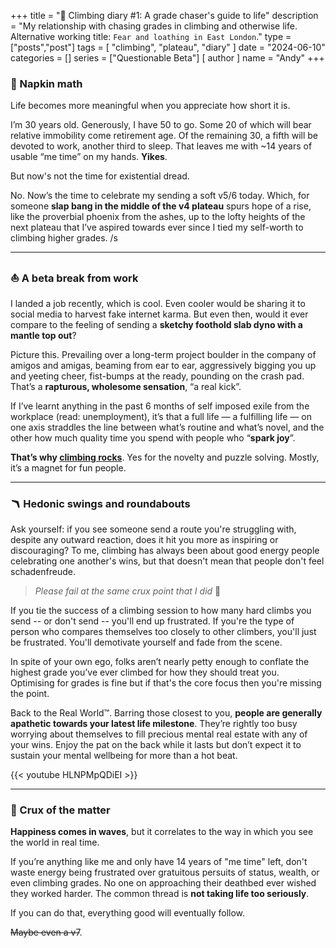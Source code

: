 +++
title = "🐢 Climbing diary #1: A grade chaser's guide to life"
description = "My relationship with chasing grades in climbing and otherwise life. Alternative working title: `Fear and loathing in East London`."
type = ["posts","post"]
tags = [
    "climbing",
    "plateau",
    "diary"
]
date = "2024-06-10"
categories = []
series = ["Questionable Beta"]
[ author ]
  name = "Andy"
+++


### 🐢 Napkin math 

Life becomes more meaningful when you appreciate how short it is.

I’m 30 years old. Generously, I have 50 to go. Some 20 of which will bear relative immobility come retirement age. Of the remaining 30, a fifth will be devoted to work, another third to sleep. That leaves me with ~14 years of usable “me time” on my hands. **Yikes**. 

But now's not the time for existential dread. 

No. Now’s the time to celebrate my sending a soft v5/6 today. Which, for someone **slap bang in the middle of the v4 plateau** spurs hope of a rise, like the proverbial phoenix from the ashes, up to the lofty heights of the next plateau that I’ve aspired towards ever since I tied my self-worth to climbing higher grades. /s

---

### ⛵️ A beta break from work

I landed a job recently, which is cool. Even cooler would be sharing it to social media to harvest fake internet karma. But even then, would it ever compare to the feeling of sending a **sketchy foothold slab dyno with a mantle top out**? 

Picture this. Prevailing over a long-term project boulder in the company of amigos and amigas, beaming from ear to ear, aggressively bigging you up and yeeting cheer, fist-bumps at the ready, pounding on the crash pad. That’s a **rapturous, wholesome sensation**, “a real kick”. 

If I’ve learnt anything in the past 6 months of self imposed exile from the workplace (read: unemployment), it’s that a full life — a fulfilling life — on one axis straddles the line between what’s routine and what’s novel, and the other how much quality time you spend with people who “**spark joy**”. 

**That’s why [climbing rocks](https://www.youtube.com/watch?v=SYfHtlsbQsE)**. Yes for the novelty and puzzle solving. Mostly, it’s a magnet for fun people.

---

### 🪃 Hedonic swings and roundabouts

Ask yourself: if you see someone send a route you're struggling with, despite any outward reaction, does it hit you more as inspiring or discouraging? To me, climbing has always been about good energy people celebrating one another's wins, but that doesn't mean that people don't feel schadenfreude. 

> _Please fail at the same crux point that I did_ 🤞

If you tie the success of a climbing session to how many hard climbs you send -- or don't send -- you'll end up frustrated. If you're the type of person who compares themselves too closely to other climbers, you'll just be frustrated. You'll demotivate yourself and fade from the scene. 

In spite of your own ego, folks aren’t nearly petty enough to conflate the highest grade you’ve ever climbed for how they should treat you. Optimising for grades is fine but if that's the core focus then you're missing the point. 

Back to the Real World™. Barring those closest to you, **people are generally apathetic towards your latest life milestone**. They’re rightly too busy worrying about themselves to fill precious mental real estate with any of your wins. Enjoy the pat on the back while it lasts but don’t expect it to sustain your mental wellbeing for more than a hot beat. 

{{< youtube HLNPMpQDiEI >}}

---

### 🧶 Crux of the matter

**Happiness comes in waves**, but it correlates to the way in which you see the world in real time. 

If you’re anything like me and only have 14 years of "me time" left, don't waste energy being frustrated over gratuitous persuits of status, wealth, or even climbing grades. No one on approaching their deathbed ever wished they worked harder. The common thread is **not taking life too seriously**. 

If you can do that, everything good will eventually follow. 

~~Maybe even a v7~~.
